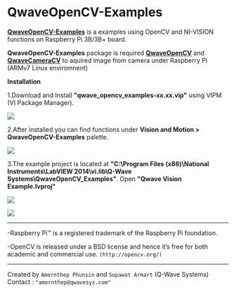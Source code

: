 # QwaveOpenCV-Examples

[**QwaveOpenCV-Examples**](https://github.com/QWaveSystems/QwaveOpenCV-Examples) is a examples using OpenCV and NI-VISION functions on Raspberry Pi 3B/3B+ board. 

**QwaveOpenCV-Examples** package is required [**QwaveOpenCV**](https://github.com/QWaveSystems/QwaveOpenCV) and [**QwaveCameraCV**](https://github.com/QWaveSystems/QwaveCameraCV) to aquired image from camera under Raspberry Pi (ARMv7 Linux enviromnent)

**Installation**

1.Download and Install **"qwave_opencv_examples-xx.xx.vip"** using VIPM (VI Package Manager).

![](http://ftp.qwavesys.com/tmp_pics/OpenCV_Examples-03.png)

2.After installed you can find functions under **Vision and Motion > QwaveOpenCV-Examples** palette.

![](http://ftp.qwavesys.com/tmp_pics/OpenCV_Examples-05.png)

3.The example project is located at **"C:\Program Files (x86)\National Instruments\LabVIEW 2014\vi.lib\Q-Wave Systems\QwaveOpenCV_Examples"**. Open **"Qwave Vision Example.lvproj"**

![](http://ftp.qwavesys.com/tmp_pics/OpenCV_Examples-02.png)

![](http://ftp.qwavesys.com/tmp_pics/OpenCV_Examples-04.png)


------------------------------------------------------------------

-Raspberry Pi™ is a registered trademark of the Raspberry Pi foundation.

-OpenCV is released under a BSD license and hence it’s free for both academic and commercial use. `(http://opencv.org/)`

------------------------------------------------------------------
Created by `Amornthep Phunsin` and `Supawat Armart` (Q-Wave Systems)
Contact : `"amornthep@qwavesys.com"`
